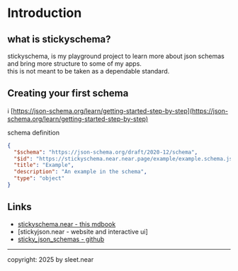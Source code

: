 # Introduction

## what is stickyschema?
stickyschema, is my playground project to learn more about json schemas and bring more structure to some of my apps.
<br/>
this is not meant to be taken as a dependable standard.

## Creating your first schema
ℹ️ [https://json-schema.org/learn/getting-started-step-by-step](https://json-schema.org/learn/getting-started-step-by-step)

schema definition
```json
{
  "$schema": "https://json-schema.org/draft/2020-12/schema",
  "$id": "https://stickyschema.near.near.page/example/example.schema.json",
  "title": "Example",
  "description": "An example in the schema",
  "type": "object"
}
```

## Links
- [stickyschema.near - this mdbook](https://stickyschema.near.near.page/)
- [stickyjson.near - website and interactive ui]
- [sticky_json_schemas - github](https://github.com/stick-y-notes/sticky_json_schemas)


---

copyright: 2025 by sleet.near